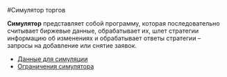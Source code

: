 #Симулятор торгов

**Симулятор** представляет собой программу, которая последовательно считывает биржевые данные, обрабатывает их, шлет стратегии информацию об изменениях и обрабатывает ответы стратегии – запросы на добавление или снятие заявок.

- [Данные для симуляции](./data.md)
- [Ограничения симулятора](./restrictions.md)
